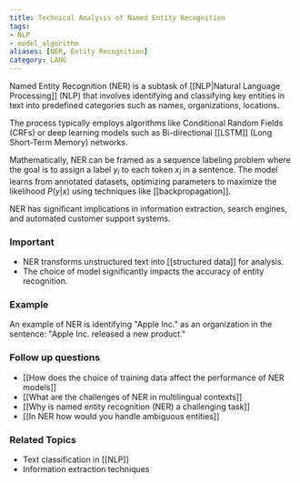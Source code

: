 ```yaml
---
title: Technical Analysis of Named Entity Recognition  
tags: 
- NLP
- model_algorithm
aliases: [NER, Entity Recognition]  
category: LANG
---
```

Named Entity Recognition (NER) is a subtask of [[NLP|Natural Language Processing]] (NLP) that involves identifying and classifying key entities in text into predefined categories such as names, organizations, locations.

The process typically employs algorithms like Conditional Random Fields (CRFs) or deep learning models such as Bi-directional [[LSTM]] (Long Short-Term Memory) networks.

Mathematically, NER can be framed as a sequence labeling problem where the goal is to assign a label $y_i$ to each token $x_i$ in a sentence. The model learns from annotated datasets, optimizing parameters to maximize the likelihood $P(y|x)$ using techniques like [[backpropagation]].

NER has significant implications in information extraction, search engines, and automated customer support systems.

### Important
 - NER transforms unstructured text into [[structured data]] for analysis.
 - The choice of model significantly impacts the accuracy of entity recognition.

### Example
 An example of NER is identifying "Apple Inc." as an organization in the sentence: "Apple Inc. released a new product."

### Follow up questions
 - [[How does the choice of training data affect the performance of NER models]]
 - [[What are the challenges of NER in multilingual contexts]]
 - [[Why is named entity recognition (NER) a challenging task]]
 - [[In NER how would you handle ambiguous entities]]

### Related Topics
 - Text classification in [[NLP]]  
 - Information extraction techniques  